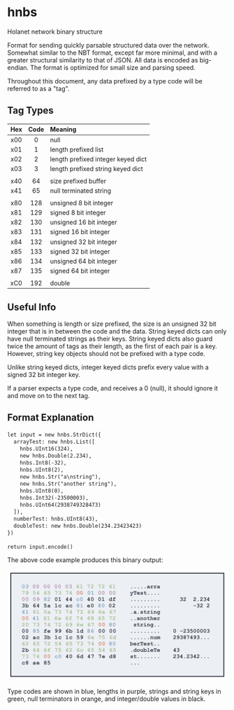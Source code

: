# hnbs
Holanet network binary structure

Format for sending quickly parsable structured data over the network. Somewhat
similar to the NBT format, except far more minimal, and with a greater
structural similarity to that of JSON. All data is encoded as big-endian. The
format is optimized for small size and parsing speed.

Throughout this document, any data prefixed by a type code will be referred to
as a "tag".

## Tag Types

| Hex | Code | Meaning                            | 
| :-: | :--: | :------                            |
| x00 | 0    | null                               |
| x01 | 1    | length prefixed list               |
| x02 | 2    | length prefixed integer keyed dict |
| x03 | 3    | length prefixed string keyed dict  |
|     |      |                                    |
| x40 | 64   | size prefixed buffer               |
| x41 | 65   | null terminated string             |
|     |      |                                    |
| x80 | 128  | unsigned 8 bit integer             |
| x81 | 129  | signed 8 bit integer               |
| x82 | 130  | unsigned 16 bit integer            |
| x83 | 131  | signed 16 bit integer              |
| x84 | 132  | unsigned 32 bit integer            |
| x85 | 133  | signed 32 bit integer              |
| x86 | 134  | unsigned 64 bit integer            |
| x87 | 135  | signed 64 bit integer              |
|     |      |                                    |
| xC0 | 192  | double                             |

## Useful Info

When something is length or size prefixed, the size is an unsigned 32 bit
integer that is in between the code and the data. String keyed dicts can only
have null terminated strings as their keys. String keyed dicts also guard twice
the amount of tags as their length, as the first of each pair is a key. However,
string key objects should not be prefixed with a type code.

Unlike string keyed dicts, integer keyed dicts prefix every value with a signed
32 bit integer key.

If a parser expects a type code, and receives a 0 (null), it should ignore it
and move on to the next tag.

## Format Explanation

```
let input = new hnbs.StrDict({
  arrayTest: new hnbs.List([
    hnbs.UInt16(324),
    new hnbs.Double(2.234),
    hnbs.Int8(-32),
    hnbs.UInt8(2),
    new hnbs.Str("a\nstring"),
    new hnbs.Str("another string"),
    hnbs.UInt8(0),
    hnbs.Int32(-23500003),
    hnbs.UInt64(2938749328473)
  ]),
  numberTest: hnbs.UInt8(43),
  doubleTest: new hnbs.Double(234.23423423)
})

return input.encode()
```

The above code example produces this binary output:

![Color coded binary output](documentation/binary%20analysis.svg)

Type codes are shown in blue, lengths in purple, strings and string keys in
green, null terminators in orange, and integer/double values in black.
